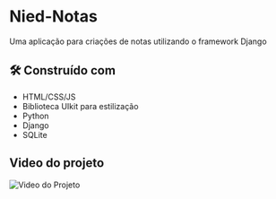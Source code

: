 # Nied-Notas

Uma aplicação para criações de notas utilizando o framework Django

## 🛠️ Construído com
 - HTML/CSS/JS
 - Biblioteca UIkit para estilização
 - Python
 - Django
 - SQLite

## Video do projeto

![Video do Projeto](./videonotas.gif)
